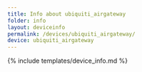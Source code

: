 ```yaml
---
title: Info about ubiquiti_airgateway
folder: info
layout: deviceinfo
permalink: /devices/ubiquiti_airgateway/
device: ubiquiti_airgateway
---
```

{% include templates/device_info.md %}
